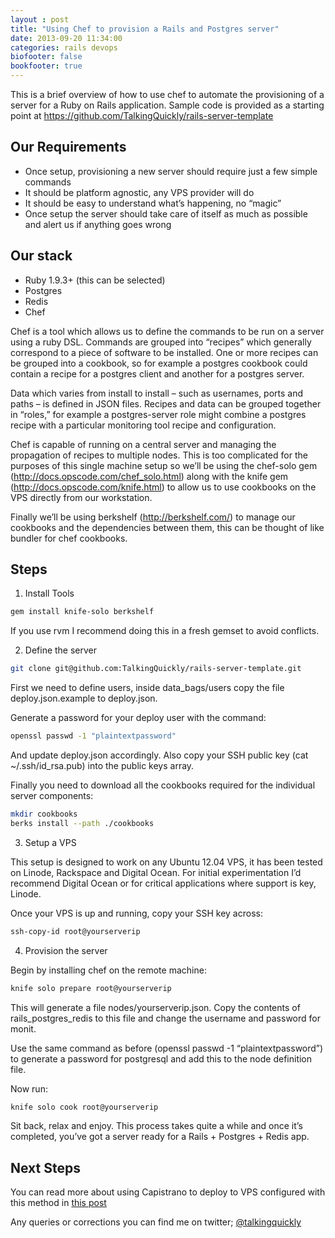 ```yaml
---
layout : post
title: "Using Chef to provision a Rails and Postgres server"
date: 2013-09-20 11:34:00
categories: rails devops
biofooter: false
bookfooter: true
---
```

This is a brief overview of how to use chef to automate the provisioning of a server for a Ruby on Rails application. Sample code is provided as a starting point at <https://github.com/TalkingQuickly/rails-server-template>

## Our Requirements

* Once setup, provisioning a new server should require just a few simple commands
* It should be platform agnostic, any VPS provider will do
* It should be easy to understand what’s happening, no “magic”
* Once setup the server should take care of itself as much as possible and alert us if anything goes wrong

## Our stack

* Ruby 1.9.3+ (this can be selected)
* Postgres
* Redis
* Chef

Chef is a tool which allows us to define the commands to be run on a server using a ruby DSL. Commands are grouped into “recipes” which generally correspond to a piece of software to be installed. One or more recipes can be grouped into a cookbook, so for example a postgres cookbook could contain a recipe for a postgres client and another for a postgres server.

Data which varies from install to install – such as usernames, ports and paths – is defined in JSON files. Recipes and data can be grouped together in “roles,” for example a postgres-server role might combine a postgres recipe with a particular monitoring tool recipe and configuration.

Chef is capable of running on a central server and managing the propagation of recipes to multiple nodes. This is too complicated for the purposes of this single machine setup so we’ll be using the chef-solo gem (<http://docs.opscode.com/chef_solo.html>) along with the knife gem (<http://docs.opscode.com/knife.html>)  to allow us to use cookbooks on the VPS directly from our workstation.

Finally we’ll be using berkshelf (<http://berkshelf.com/>) to manage our cookbooks and the dependencies between them, this can be thought of like bundler for chef cookbooks.

## Steps

1) Install Tools

``` bash
gem install knife-solo berkshelf
```

If you use rvm I recommend doing this in a fresh gemset to avoid conflicts.

2) Define the server

``` bash
git clone git@github.com:TalkingQuickly/rails-server-template.git
```

First we need to define users, inside data\_bags/users copy the file deploy.json.example to deploy.json.

Generate a password for your deploy user with the command:

``` bash
openssl passwd -1 "plaintextpassword"
```

And update deploy.json accordingly. Also copy your SSH public key (cat ~/.ssh/id_rsa.pub) into the public keys array.

Finally you need to download all the cookbooks required for the individual server components:

``` bash
mkdir cookbooks
berks install --path ./cookbooks
```

3) Setup a VPS

This setup is designed to work on any Ubuntu 12.04 VPS, it has been tested on Linode, Rackspace and Digital Ocean. For initial experimentation I’d recommend Digital Ocean or for critical applications where support is key, Linode.

Once your VPS is up and running, copy your SSH key across:

``` bash
ssh-copy-id root@yourserverip
```

4) Provision the server

Begin by installing chef on the remote machine:

``` bash
knife solo prepare root@yourserverip
```

This will generate a file nodes/yourserverip.json. Copy the contents of rails\_postgres\_redis to this file and change the username and password for monit.

Use the same command as before (openssl passwd -1 “plaintextpassword”) to generate a password for postgresql and add this to the node definition file.

Now run:

``` bash
knife solo cook root@yourserverip
```

Sit back, relax and enjoy. This process takes quite a while and once it’s completed, you’ve got a server ready for a Rails + Postgres + Redis app.

## Next Steps

You can read more about using Capistrano to deploy to VPS configured
with this method in [this post](/2013/11/deploying-multiple-rails-apps-to-a-single-vps)

Any queries or corrections you can find me on twitter;
[@talkingquickly](http://www.twitter.com/talkingquickly)
